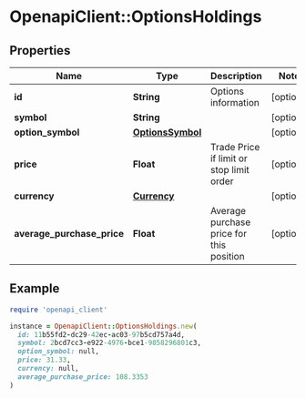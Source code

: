 # OpenapiClient::OptionsHoldings

## Properties

| Name | Type | Description | Notes |
| ---- | ---- | ----------- | ----- |
| **id** | **String** | Options information | [optional] |
| **symbol** | **String** |  | [optional] |
| **option_symbol** | [**OptionsSymbol**](OptionsSymbol.md) |  | [optional] |
| **price** | **Float** | Trade Price if limit or stop limit order | [optional] |
| **currency** | [**Currency**](Currency.md) |  | [optional] |
| **average_purchase_price** | **Float** | Average purchase price for this position | [optional] |

## Example

```ruby
require 'openapi_client'

instance = OpenapiClient::OptionsHoldings.new(
  id: 11b55fd2-dc29-42ec-ac03-97b5cd757a4d,
  symbol: 2bcd7cc3-e922-4976-bce1-9858296801c3,
  option_symbol: null,
  price: 31.33,
  currency: null,
  average_purchase_price: 108.3353
)
```

